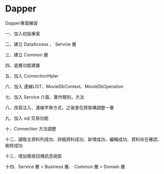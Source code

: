 # Dapper
Dapper專案練習

一、加入初始專案

二、建立  DataAccess 、 Servcie 層

三、建立  Common 層

四、底層功能建置

五、加入 ConnectionHpler

六、加入 連線LIST、MovieDbContext、MovieDbOperation

七、加入 Service 介面、實作類別，方法

八、改寫注入、連線字串方式，之後會在將架構調整一番

九、加入 sql 交易功能

十、Connection 方法調整

十二、讀取主資料列成功、詳細資料成功、新增成功、編輯成功、資料存在確認、刪除成功

十三、增加簡易回傳訊息視窗

十四、Service 層 > Business 層、 Common 層 > Domain 層